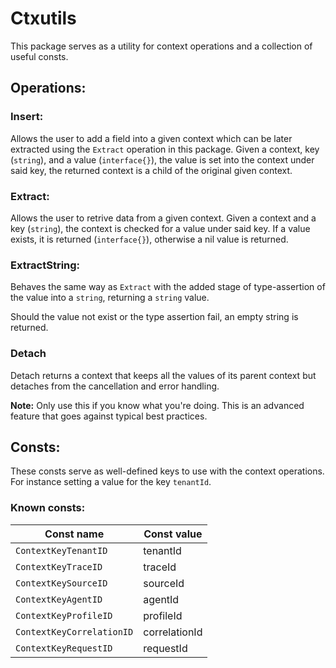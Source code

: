 # Ctxutils

This package serves as a utility for context operations and a collection of useful consts. 

## Operations:

### Insert:
Allows the user to add a field into a given context which can be later extracted using the `Extract` operation in this package. 
Given a context, key (`string`), and a value (`interface{}`), the value is set into the context under said key, the returned context is a child of the original given context.

### Extract:
Allows the user to retrive data from a given context.
Given a context and a key (`string`), the context is checked for a value under said key. If a value exists, it is returned (`interface{}`), otherwise a nil value is returned. 

### ExtractString:
Behaves the same way as `Extract` with the added stage of type-assertion of the value into a `string`, returning a `string` value. 

Should the value not exist or the type assertion fail, an empty string is returned. 

### Detach
Detach returns a context that keeps all the values of its parent context
but detaches from the cancellation and error handling.

<b>Note:</b> Only use this if you know what you're doing. This is an advanced feature that goes against typical best practices.

## Consts:
These consts serve as well-defined keys to use with the context operations. For instance setting a value for the key `tenantId`. 

### Known consts:
| Const name | Const value |
|---------------------------|---------------|
| `ContextKeyTenantID`      | tenantId      |
| `ContextKeyTraceID`       | traceId       |
| `ContextKeySourceID`      | sourceId      |
| `ContextKeyAgentID`       | agentId       |
| `ContextKeyProfileID`     | profileId     |
| `ContextKeyCorrelationID` | correlationId |
| `ContextKeyRequestID`     | requestId     |